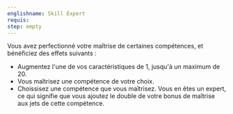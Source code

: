```yaml
---
englishname: Skill Expert
requis:
step: empty
---
```

Vous avez perfectionné votre maîtrise de certaines compétences, et bénéficiez des effets suivants : 

 - Augmentez l'une de vos caractéristiques de 1, jusqu'à un maximum de 20.
 - Vous maîtrisez une compétence de votre choix.
 - Choissisez une compétence que vous maîtrisez. Vous en êtes un expert, ce qui signifie que vous ajoutez le double de votre bonus de maîtrise aux jets de cette compétence.
